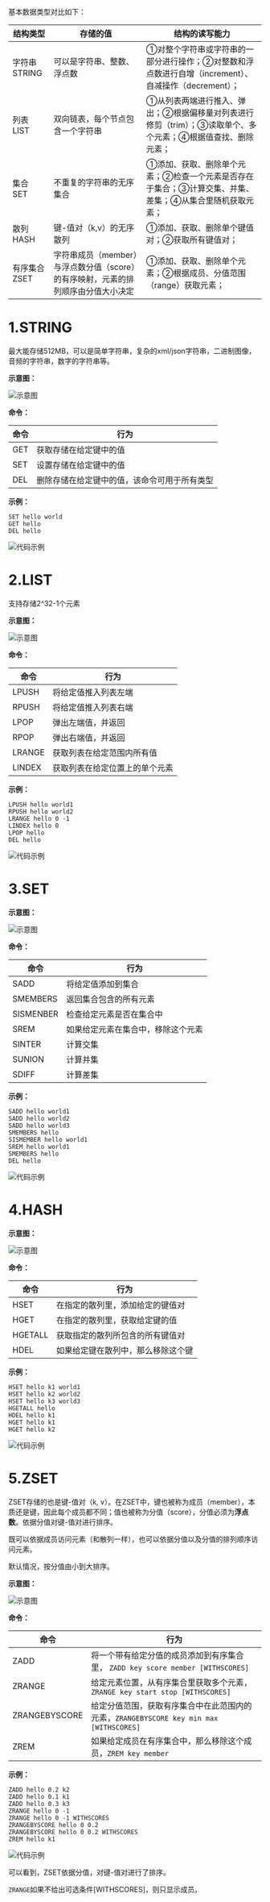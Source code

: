 
基本数据类型对比如下：

|结构类型|存储的值|结构的读写能力|
|-------|-------|-------------|
|字符串 STRING|可以是字符串、整数、浮点数|①对整个字符串或字符串的一部分进行操作；②对整数和浮点数进行自增（increment）、自减操作（decrement）；|
|列表 LIST|双向链表，每个节点包含一个字符串|①从列表两端进行推入、弹出；②根据偏移量对列表进行修剪（trim）；③读取单个、多个元素；④根据值查找、删除元素；|
|集合 SET|不重复的字符串的无序集合|①添加、获取、删除单个元素；②检查一个元素是否存在于集合；③计算交集、并集、差集；④从集合里随机获取元素；|
|散列 HASH|键-值对（k,v）的无序散列|①添加、获取、删除单个键值对；②获取所有键值对；|
|有序集合 ZSET|字符串成员（member）与浮点数分值（score）的有序映射，元素的排列顺序由分值大小决定|①添加、获取、删除单个元素；②根据成员、分值范围（range）获取元素；|

# 1.STRING

最大能存储512MB，可以是简单字符串，复杂的xml/json字符串，二进制图像，音频的字符串，数字的字符串等。

**示意图：**

![示意图](../assets/images/Redis/3/1.png)

**命令：**

|命令|行为|
|--|--|
|GET|获取存储在给定键中的值|
|SET|设置存储在给定键中的值|
|DEL|删除存储在给定键中的值，该命令可用于所有类型|

**示例：**

```redis
SET hello world  
GET hello
DEL hello
```

![代码示例](../assets/images/Redis/3/2.png)

# 2.LIST

支持存储2^32-1个元素

**示意图：**

![示意图](../assets/images/Redis/3/3.png)

**命令：**

|命令|行为|
|--|--|
|LPUSH|将给定值推入列表左端|
|RPUSH|将给定值推入列表右端|
|LPOP|弹出左端值，并返回|
|RPOP|弹出右端值，并返回|
|LRANGE|获取列表在给定范围内所有值|
|LINDEX|获取列表在给定位置上的单个元素|

**示例：**

```redis
LPUSH hello world1 
RPUSH hello world2
LRANGE hello 0 -1
LINDEX hello 0
LPOP hello
DEL hello
```

![代码示例](../assets/images/Redis/3/4.png)

# 3.SET

**示意图：**

![示意图](../assets/images/Redis/3/5.png)

**命令：**

|命令|行为|
|--|--|
|SADD|将给定值添加到集合|
|SMEMBERS|返回集合包含的所有元素|
|SISMENBER|检查给定元素是否在集合中|
|SREM|如果给定元素在集合中，移除这个元素|
|SINTER|计算交集|
|SUNION|计算并集|
|SDIFF|计算差集|

**示例：**

```redis
SADD hello world1 
SADD hello world2
SADD hello world3
SMEMBERS hello 
SISMEMBER hello world1
SREM hello world1
SMEMBERS hello
DEL hello
```

![代码示例](../assets/images/Redis/3/6.png)

# 4.HASH

**示意图：**

![示意图](../assets/images/Redis/3/7.png)

**命令：**

|命令|行为|
|--|--|
|HSET|在指定的散列里，添加给定的键值对|
|HGET|在指定的散列里，获取给定键的值|
|HGETALL|获取指定的散列所包含的所有键值对|
|HDEL|如果给定键在散列中，那么移除这个键|

**示例：**

```redis
HSET hello k1 world1
HSET hello k2 world2
HSET hello k3 world3
HGETALL hello 
HDEL hello k1
HGET hello k1
HGET hello k2
```

![代码示例](../assets/images/Redis/3/8.png)

# 5.ZSET

ZSET存储的也是键-值对（k, v）。在ZSET中，键也被称为成员（member），本质还是键，因此每个成员都不同；值也被称为分值（score），分值必须为**浮点数**。依据分值对键-值对进行排序。

既可以依据成员访问元素（和散列一样），也可以依据分值以及分值的排列顺序访问元素。

默认情况，按分值由小到大排序。

**示意图：**

![示意图](../assets/images/Redis/3/9.png)

**命令：**

|命令|行为|
|--|--|
|ZADD|将一个带有给定分值的成员添加到有序集合里， ```ZADD key score member [WITHSCORES]```|
|ZRANGE|给定元素位置，从有序集合里获取多个元素，```ZRANGE key start stop [WITHSCORES]```|
|ZRANGEBYSCORE|给定分值范围，获取有序集合中在此范围内的元素，```ZRANGEBYSCORE key min max [WITHSCORES]```|
|ZREM|如果给定成员在有序集合中，那么移除这个成员，```ZREM key member```|

**示例：**

```redis
ZADD hello 0.2 k2
ZADD hello 0.1 k1
ZADD hello 0.3 k3
ZRANGE hello 0 -1
ZRANGE hello 0 -1 WITHSCORES
ZRANGEBYSCORE hello 0 0.2
ZRANGEBYSCORE hello 0 0.2 WITHSCORES
ZREM hello k1
```

![代码示例](../assets/images/Redis/3/10.png)

可以看到，ZSET依据分值，对键-值对进行了排序。

```ZRANGE```如果不给出可选条件[WITHSCORES]，则只显示成员。
